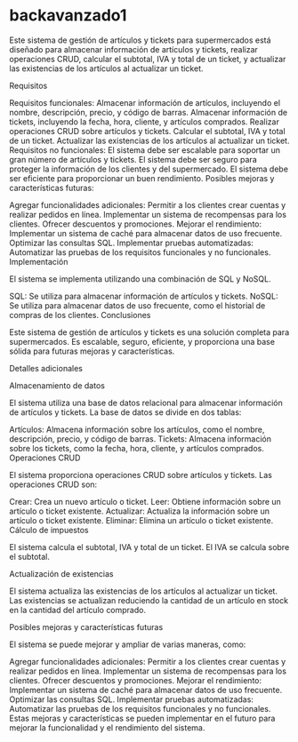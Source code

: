 # backavanzado1
Este sistema de gestión de artículos y tickets para supermercados está diseñado para almacenar información de artículos y tickets, realizar operaciones CRUD, calcular el subtotal, IVA y total de un ticket, y actualizar las existencias de los artículos al actualizar un ticket.

Requisitos

Requisitos funcionales:
Almacenar información de artículos, incluyendo el nombre, descripción, precio, y código de barras.
Almacenar información de tickets, incluyendo la fecha, hora, cliente, y artículos comprados.
Realizar operaciones CRUD sobre artículos y tickets.
Calcular el subtotal, IVA y total de un ticket.
Actualizar las existencias de los artículos al actualizar un ticket.
Requisitos no funcionales:
El sistema debe ser escalable para soportar un gran número de artículos y tickets.
El sistema debe ser seguro para proteger la información de los clientes y del supermercado.
El sistema debe ser eficiente para proporcionar un buen rendimiento.
Posibles mejoras y características futuras:

Agregar funcionalidades adicionales:
Permitir a los clientes crear cuentas y realizar pedidos en línea.
Implementar un sistema de recompensas para los clientes.
Ofrecer descuentos y promociones.
Mejorar el rendimiento:
Implementar un sistema de caché para almacenar datos de uso frecuente.
Optimizar las consultas SQL.
Implementar pruebas automatizadas:
Automatizar las pruebas de los requisitos funcionales y no funcionales.
Implementación

El sistema se implementa utilizando una combinación de SQL y NoSQL.

SQL: Se utiliza para almacenar información de artículos y tickets.
NoSQL: Se utiliza para almacenar datos de uso frecuente, como el historial de compras de los clientes.
Conclusiones

Este sistema de gestión de artículos y tickets es una solución completa para supermercados. Es escalable, seguro, eficiente, y proporciona una base sólida para futuras mejoras y características.

Detalles adicionales

Almacenamiento de datos

El sistema utiliza una base de datos relacional para almacenar información de artículos y tickets. La base de datos se divide en dos tablas:

Artículos: Almacena información sobre los artículos, como el nombre, descripción, precio, y código de barras.
Tickets: Almacena información sobre los tickets, como la fecha, hora, cliente, y artículos comprados.
Operaciones CRUD

El sistema proporciona operaciones CRUD sobre artículos y tickets. Las operaciones CRUD son:

Crear: Crea un nuevo artículo o ticket.
Leer: Obtiene información sobre un artículo o ticket existente.
Actualizar: Actualiza la información sobre un artículo o ticket existente.
Eliminar: Elimina un artículo o ticket existente.
Cálculo de impuestos

El sistema calcula el subtotal, IVA y total de un ticket. El IVA se calcula sobre el subtotal.

Actualización de existencias

El sistema actualiza las existencias de los artículos al actualizar un ticket. Las existencias se actualizan reduciendo la cantidad de un artículo en stock en la cantidad del artículo comprado.

Posibles mejoras y características futuras

El sistema se puede mejorar y ampliar de varias maneras, como:

Agregar funcionalidades adicionales:
Permitir a los clientes crear cuentas y realizar pedidos en línea.
Implementar un sistema de recompensas para los clientes.
Ofrecer descuentos y promociones.
Mejorar el rendimiento:
Implementar un sistema de caché para almacenar datos de uso frecuente.
Optimizar las consultas SQL.
Implementar pruebas automatizadas:
Automatizar las pruebas de los requisitos funcionales y no funcionales.
Estas mejoras y características se pueden implementar en el futuro para mejorar la funcionalidad y el rendimiento del sistema.
